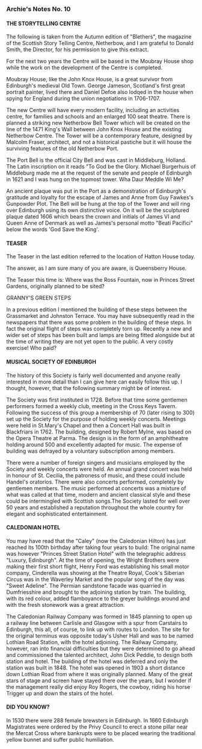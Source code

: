 ### Archie's Notes No. 10

#### THE STORYTELLING CENTRE

The following is taken from the Autumn edition of "Blethers", the magazine of the Scottish Story Telling Centre, Netherbow, and I am grateful to Donald Smith, the Director, for his permission to give this extract.

For the next two years the Centre will be based in the Moubray House shop while the work on the development of the Centre is completed.

Moubray House, like the John Knox House, is a great survivor from Edinburgh's medieval Old Town. George Jameson, Scotland's first great portrait painter, lived there and Daniel Defoe also lodqed in the house when spying for England during the union negotiations in 1706-1707.

The new Centre will have every modern facility, including an activities centre, for families and schools and an enlarged 100 seat theatre. There is planned a striking new Netherbow Bell Tower which will be created on the line of the 1471 King's Wall between John Knox House and the existing Netherbow Centre. The Tower will be a contemporary feature, designed by Malcolm Fraser, architect, and not a historical pastiche but it will house the surviving features of the old Netherbow Port.

The Port Bell is the official City Bell and was cast in Middleburg, Holland. The Latin inscription on it reads "To God be the Glory. Michael Burgerhuis of Middleburg made me at the request of the senate and people of Edinburgh in 1621 and I was hung on the topmost tower. Wha Daur Meddle Wi Me?

An ancient plaque was put in the Port as a demonstration of Edinburgh's gratitude and loyalty for the escape of James and Anne from Guy Fawkes's Gunpowder Plot. The Bell will be hung at the top of the Tower and will ring over Edinburgh using its own distinctive voice. On it will be the sculptured plaque dated 1606 which bears the crown and initials of James VI and Queen Anne of Denmark as well as James's personal motto "Beati Pacifici" below the words 'God Save the King'.

#### TEASER

The Teaser in the last edition referred to the location of Hatton House today.

The answer, as I am sure many of you are aware, is Queensberry House.

The Teaser this time is: Where was the Ross Fountain, now in Princes Street Gardens, originally planned to be sited?

GRANNY'S GREEN STEPS

In a previous edition I mentioned the building of these steps between the Grassmarket and Johnston Terrace. You may have subsequently read in the newspapers that there was some problem in the building of these steps. In fact the original flight of steps was completely torn up. Recently a new and wider set of steps has been built and lamps are being fitted alongside but at the time of writing they are not yet open to the public. A very costly exercise! Who paid?

#### MUSICAL SOCIETY OF EDINBURGH

The history of this Society is fairly well documented and anyone really interested in more detail than I can give here can easily follow this up. I thought, however, that the following summary might be of interest.

The Society was first instituted in 1728. Before that time some gentlemen performers formed a weekly club, meeting in the Cross Keys Tavern. Following the success of this group a membership of 70 (later rising to 300) set up the Society for the purpose of holding weekly concerts. Meetings were held in St.Mary's Chapel and then a Concert Hall was built in Blackfriars in 1762. The building, designed by Robert Mylne, was based on the Opera Theatre at Parma. The design is in the form of an amphitheatre holding around 500 and excellently adapted for music. The expense of building was defrayed by a voluntary subscription among members.

There were a number of foreign singers and musicians employed by the Society and weekly concerts were held. An annual grand concert was held in honour of St. Cecilia, the patroness of music, and these could include Handel's oratorios. There were also concerts performed, completely by gentlemen members. The music performed at concerts was a mixture of what was called at that time, modern and ancient classical style and these could be intermingled with Scottish songs.The Society lasted for well over 50 years and established a reputation throughout the whole country for elegant and sophisticated entertainment.

#### CALEDONIAN HOTEL

You may have read that the "Caley" (now the Caledonian Hilton) has just reached its 100th birthday after taking four years to build: The original name was however "Princes Street Station Hotel" with the telegraphic address "Luxury, Edinburgh". At the time of opening, the Wright Brothers were making their first short flight, Henry Ford was establishing his small motor company, Cinderella was showing at the Theatre Royal, Cook's Siberian Circus was in the Waverley Market and the popular song of the day was "Sweet Adeline". The Permian sandstone facade was quarried in Dumfriesshire and brought to the adjoining station by train. The building, with its red colour, added flamboyance to the greyer buildings around and with the fresh stonework was a great attraction.

The Caledonian Railway Company was formed in 1845 planning to open up a railway line between Carlisle and Glasgow with a spur from Carstairs to Edinburgh, this all, of course, to link up with routes to London. The site for the original terminus was opposite today's Usher Hall and was to be named Lothian Road Station, with the hotel adjoining. The Railway Company, however, ran into financial difficulties but they were determined to go ahead and commissioned the talented architect, John Dick Peddie, to design both station and hotel. The building of the hotel was deferred and only the station was built in 1848. The hotel was opened in 1903 a short distance down Lothian Road from where it was originally planned. Many of the great stars of stage and screen have stayed there over the years, but I wonder if the management really did enjoy Roy Rogers, the cowboy, riding his horse Trigger up and down the stairs of the hotel.

#### DID YOU KNOW?

In 1530 there were 288 female brewsters in Edinburgh. In 1660 Edinburgh Magistrates were ordered by the Privy Council to erect a stone pillar near the Mercat Cross where bankrupts were to be placed wearing the traditional yellow bunnet and suffer public humiliation.
